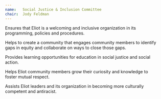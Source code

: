 ```yaml
---
name:   Social Justice & Inclusion Committee
chair:  Jody Feldman
---
```


Ensures that Eliot is a welcoming and inclusive organization in its 
programming, policies and procedures. 

Helps to create a community that engages community members to identify 
gaps in equity  and collaborate on ways to close those gaps.  

Provides learning opportunities for education in social justice and social action. 

Helps Eliot community members grow their curiosity and knowledge to foster mutual respect. 

Assists Eliot leaders and its organization in becoming more culturally competent and antiracist.
